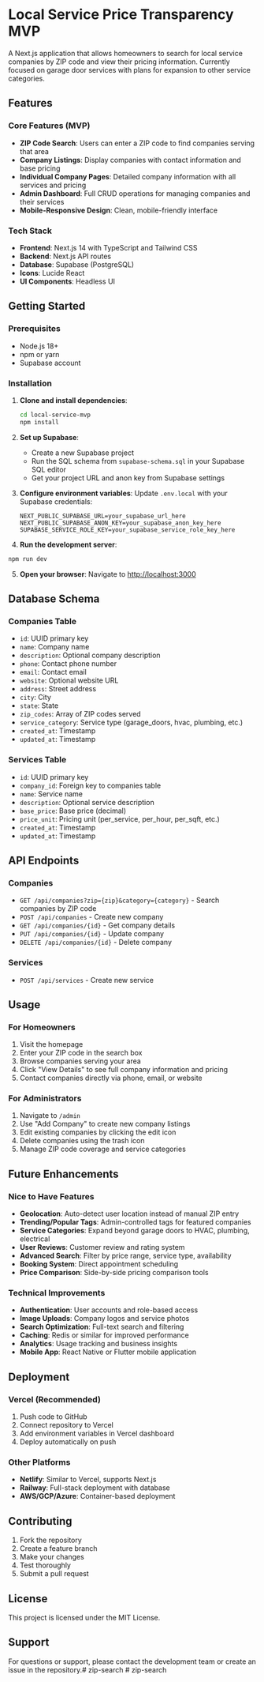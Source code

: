 # Local Service Price Transparency MVP

A Next.js application that allows homeowners to search for local service companies by ZIP code and view their pricing information. Currently focused on garage door services with plans for expansion to other service categories.

## Features

### Core Features (MVP)
- **ZIP Code Search**: Users can enter a ZIP code to find companies serving that area
- **Company Listings**: Display companies with contact information and base pricing
- **Individual Company Pages**: Detailed company information with all services and pricing
- **Admin Dashboard**: Full CRUD operations for managing companies and their services
- **Mobile-Responsive Design**: Clean, mobile-friendly interface

### Tech Stack
- **Frontend**: Next.js 14 with TypeScript and Tailwind CSS
- **Backend**: Next.js API routes
- **Database**: Supabase (PostgreSQL)
- **Icons**: Lucide React
- **UI Components**: Headless UI

## Getting Started

### Prerequisites
- Node.js 18+ 
- npm or yarn
- Supabase account

### Installation

1. **Clone and install dependencies**:
   ```bash
   cd local-service-mvp
   npm install
   ```

2. **Set up Supabase**:
   - Create a new Supabase project
   - Run the SQL schema from `supabase-schema.sql` in your Supabase SQL editor
   - Get your project URL and anon key from Supabase settings

3. **Configure environment variables**:
   Update `.env.local` with your Supabase credentials:
   ```env
   NEXT_PUBLIC_SUPABASE_URL=your_supabase_url_here
   NEXT_PUBLIC_SUPABASE_ANON_KEY=your_supabase_anon_key_here
   SUPABASE_SERVICE_ROLE_KEY=your_supabase_service_role_key_here
   ```

4. **Run the development server**:
```bash
npm run dev
   ```

5. **Open your browser**:
   Navigate to [http://localhost:3000](http://localhost:3000)

## Database Schema

### Companies Table
- `id`: UUID primary key
- `name`: Company name
- `description`: Optional company description
- `phone`: Contact phone number
- `email`: Contact email
- `website`: Optional website URL
- `address`: Street address
- `city`: City
- `state`: State
- `zip_codes`: Array of ZIP codes served
- `service_category`: Service type (garage_doors, hvac, plumbing, etc.)
- `created_at`: Timestamp
- `updated_at`: Timestamp

### Services Table
- `id`: UUID primary key
- `company_id`: Foreign key to companies table
- `name`: Service name
- `description`: Optional service description
- `base_price`: Base price (decimal)
- `price_unit`: Pricing unit (per_service, per_hour, per_sqft, etc.)
- `created_at`: Timestamp
- `updated_at`: Timestamp

## API Endpoints

### Companies
- `GET /api/companies?zip={zip}&category={category}` - Search companies by ZIP code
- `POST /api/companies` - Create new company
- `GET /api/companies/{id}` - Get company details
- `PUT /api/companies/{id}` - Update company
- `DELETE /api/companies/{id}` - Delete company

### Services
- `POST /api/services` - Create new service

## Usage

### For Homeowners
1. Visit the homepage
2. Enter your ZIP code in the search box
3. Browse companies serving your area
4. Click "View Details" to see full company information and pricing
5. Contact companies directly via phone, email, or website

### For Administrators
1. Navigate to `/admin`
2. Use "Add Company" to create new company listings
3. Edit existing companies by clicking the edit icon
4. Delete companies using the trash icon
5. Manage ZIP code coverage and service categories

## Future Enhancements

### Nice to Have Features
- **Geolocation**: Auto-detect user location instead of manual ZIP entry
- **Trending/Popular Tags**: Admin-controlled tags for featured companies
- **Service Categories**: Expand beyond garage doors to HVAC, plumbing, electrical
- **User Reviews**: Customer review and rating system
- **Advanced Search**: Filter by price range, service type, availability
- **Booking System**: Direct appointment scheduling
- **Price Comparison**: Side-by-side pricing comparison tools

### Technical Improvements
- **Authentication**: User accounts and role-based access
- **Image Uploads**: Company logos and service photos
- **Search Optimization**: Full-text search and filtering
- **Caching**: Redis or similar for improved performance
- **Analytics**: Usage tracking and business insights
- **Mobile App**: React Native or Flutter mobile application

## Deployment

### Vercel (Recommended)
1. Push code to GitHub
2. Connect repository to Vercel
3. Add environment variables in Vercel dashboard
4. Deploy automatically on push

### Other Platforms
- **Netlify**: Similar to Vercel, supports Next.js
- **Railway**: Full-stack deployment with database
- **AWS/GCP/Azure**: Container-based deployment

## Contributing

1. Fork the repository
2. Create a feature branch
3. Make your changes
4. Test thoroughly
5. Submit a pull request

## License

This project is licensed under the MIT License.

## Support

For questions or support, please contact the development team or create an issue in the repository.#   z i p - s e a r c h  
 #   z i p - s e a r c h  
 